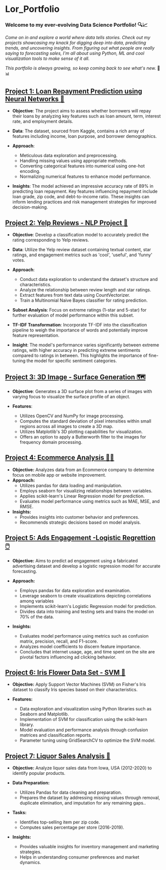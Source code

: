 # Lor_Portfolio
### Welcome to my ever-evolving Data Science Portfolio! 🔍📈

*Come on in and explore a world where data tells stories. Check out my projects showcasing my knack for digging deep into data, predicting trends, and uncovering insights. From figuring out what people are really saying to forecasting sales, I'm all about using Python, ML and cool visualization tools to make sense of it all.*

*This portfolio is always growing, so keep coming back to see what's new.* 🚀📊

## [Project 1: Loan Repayment Prediction using Neural Networks 💸](https://github.com/LorBu/Lor_Portfolio/tree/main/Neural%20Networks/Loan%20Repayment_ANN)

* **Objective**: The project aims to assess whether borrowers will repay their loans by analyzing key features such as loan amount, term, interest rate, and employment details.

* **Data**: The dataset, sourced from Kaggle, contains a rich array of features including income, loan purpose, and borrower demographics.

* **Approach**:   
  * Meticulous data exploration and preprocessing.
  * Handling missing values using appropriate methods.
  * Converting categorical features into numerical using one-hot encoding.
  * Normalizing numerical features to enhance model performance.

* **Insights**: The model achieved an impressive accuracy rate of 89% in predicting loan repayment. Key features influencing repayment include loan grade, zip code, and debt-to-income ratio. These insights can inform lending practices and risk management strategies for improved decision-making.


## [Project 2: Yelp Reviews - NLP Project 💬](https://github.com/LorBu/Lor_Portfolio/tree/main/Machine%20Learning/Yelp%20Reviews%20-%20NLP%20Project)

* **Objective**: Develop a classification model to accurately predict the rating corresponding to Yelp reviews.

* **Data**: Utilize the Yelp review dataset containing textual content, star ratings, and engagement metrics such as 'cool', 'useful', and 'funny' votes.

* **Approach**:
  * Conduct data exploration to understand the dataset's structure and characteristics.
  * Analyze the relationship between review length and star ratings.
  * Extract features from text data using CountVectorizer.
  * Train a Multinomial Naive Bayes classifier for rating prediction.

* **Subset Analysis**: Focus on extreme ratings (1-star and 5-star) for further evaluation of model performance within this subset.

* **TF-IDF Transformation**: Incorporate TF-IDF into the classification pipeline to weigh the importance of words and potentially improve feature representation.

* **Insight**: The model's performance varies significantly between extreme ratings, with higher accuracy in predicting extreme sentiments compared to ratings in between. This highlights the importance of fine-tuning the model for specific sentiment categories.



## [Project 3: 3D Image - Surface Generation 🗺️](https://github.com/LorBu/Lor_Portfolio/tree/main/3D%20Image%20-%20Surface%20Generation)

* **Objective**: Generates a 3D surface plot from a series of images with varying focus to visualize the surface profile of an object.

* **Features**:
    * Utilizes OpenCV and NumPy for image processing.
    * Computes the standard deviation of pixel intensities within small regions across all images to create a 3D map.
    * Utilizes Matplotlib's 3D plotting capabilities for visualization.
    * Offers an option to apply a Butterworth filter to the images for frequency domain processing.


## [Project 4: Ecommerce Analysis 📱🌐](https://github.com/LorBu/Lor_Portfolio/tree/main/Machine%20Learning/Linear%20Regression%20Project)

* **Objective:** Analyzes data from an Ecommerce company to determine focus on mobile app or website improvement.
* **Approach:**
  * Utilizes pandas for data loading and manipulation.
  * Employs seaborn for visualizing relationships between variables.
  * Applies scikit-learn's Linear Regression model for prediction.
  * Evaluates model performance using metrics such as MAE, MSE, and RMSE.
* **Insights:**
  * Provides insights into customer behavior and preferences.
  * Recommends strategic decisions based on model analysis.


## [Project 5: Ads Engagement -Logistic Regrettion 🖱️](https://github.com/LorBu/Lor_Portfolio/tree/main/Machine%20Learning/Logistic%20Regression%20Project)

* **Objective:** Aims to predict ad engagement using a fabricated advertising dataset and develop a logistic regression model for accurate forecasting.

* **Approach:**
  * Employs pandas for data exploration and examination.
  * Leverage seaborn to create visualizations depicting correlations among variables
  * Implements scikit-learn's Logistic Regression model for prediction.
  * Divides data into training and testing sets and trains the model on 70% of the data.

* **Insights:**
  * Evaluates model performance using metrics such as confusion matrix, precision, recall, and F1-score.
  * Analyzes model coefficients to discern feature importance.
  * Concludes that internet usage, age, and time spent on the site are pivotal factors influencing ad clicking behavior.


## [Project 6: Iris Flower Data Set - SVM 🌺](https://github.com/LorBu/Lor_Portfolio/tree/main/Machine%20Learning/Support%20Vector%20Machines)

* **Objective:** Apply Support Vector Machines (SVM) on Fisher's Iris dataset to classify Iris species based on their characteristics.
  
* **Features:**
  * Data exploration and visualization using Python libraries such as Seaborn and Matplotlib.
  * Implementation of SVM for classification using the scikit-learn library.
  * Model evaluation and performance analysis through confusion matrices and classification reports.
  * Parameter tuning using GridSearchCV to optimize the SVM model.

## [Project 7: Liquor Sales Analysis 🍾](https://github.com/LorBu/Lor_Portfolio/tree/main/Liquor%20Sales%20Analysis)

* **Objective:** Analyze liquor sales data from Iowa, USA (2012-2020) to identify popular products.

* **Data Preparation:**
  * Utilizes Pandas for data cleaning and preparation.
  * Prepares the dataset by addressing missing values through removal, duplicate elimination, and imputation for any remaining gaps..

* **Tasks:**
  * Identifies top-selling item per zip code.
  * Computes sales percentage per store (2016-2019).

* **Insights:**
  * Provides valuable insights for inventory management and marketing strategies.
  * Helps in understanding consumer preferences and market dynamics.

